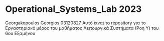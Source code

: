 # Operational_Systems_Lab 2023

Georgakopoulos Georgios 03120827
Αυτό ειναι το repository για το Εργαστηριακό μέρος του μαθήματος Λειτουργικά Συστήματα (Ροη Υ) του 6ου Εξαμήνου
